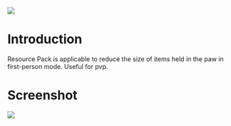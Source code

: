 ![](https://raw.githubusercontent.com/giteczek/Little-Handheld/596daf1914c333cd81c52d4d4e9598e7ef4b0247/title.png)
# Introduction
Resource Pack is applicable to reduce the size of items held in the paw in first-person mode. Useful for pvp. 
# Screenshot
![](https://i.imgur.com/6dC3dbV.png)
